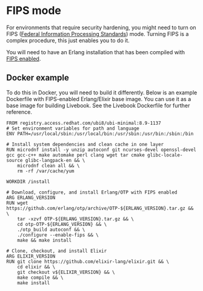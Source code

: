 # FIPS mode

For environments that require security hardening, you might need to turn on FIPS ([Federal Information Processing Standards](https://en.wikipedia.org/wiki/Federal_Information_Processing_Standards)) mode. Turning FIPS is a complex procedure, this just enables you to do it.

You will need to have an Erlang installation that has been compiled with [FIPS enabled](https://www.erlang.org/doc/apps/crypto/fips).

## Docker example

To do this in Docker, you will need to build it differently. Below is an example Dockerfile with FIPS-enabled Erlang/Elixir base image. You can use it as a base image for building Livebook. See the Livebook Dockerfile for further reference.

```docker
FROM registry.access.redhat.com/ubi8/ubi-minimal:8.9-1137
# Set environment variables for path and language
ENV PATH=/usr/local/sbin:/usr/local/bin:/usr/sbin:/usr/bin:/sbin:/bin

# Install system dependencies and clean cache in one layer
RUN microdnf install -y unzip autoconf git ncurses-devel openssl-devel gcc gcc-c++ make automake perl clang wget tar cmake glibc-locale-source glibc-langpack-en && \
    microdnf clean all && \
    rm -rf /var/cache/yum

WORKDIR /install

# Download, configure, and install Erlang/OTP with FIPS enabled
ARG ERLANG_VERSION
RUN wget https://github.com/erlang/otp/archive/OTP-${ERLANG_VERSION}.tar.gz && \
    tar -xzvf OTP-${ERLANG_VERSION}.tar.gz && \
    cd otp-OTP-${ERLANG_VERSION} && \
    ./otp_build autoconf && \
    ./configure --enable-fips && \
    make && make install

# Clone, checkout, and install Elixir
ARG ELIXIR_VERSION
RUN git clone https://github.com/elixir-lang/elixir.git && \
    cd elixir && \
    git checkout v${ELIXIR_VERSION} && \
    make compile && \
    make install
```
